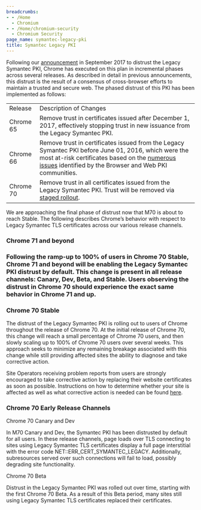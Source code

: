 ```yaml
---
breadcrumbs:
- - /Home
  - Chromium
- - /Home/chromium-security
  - Chromium Security
page_name: symantec-legacy-pki
title: Symantec Legacy PKI
---
```


Following our
[announcement](https://security.googleblog.com/2017/09/chromes-plan-to-distrust-symantec.html)
in September 2017 to distrust the Legacy Symantec PKI, Chrome has executed on
this plan in incremental phases across several releases. As described in detail
in previous announcements, this distrust is the result of a consensus of
cross-browser efforts to maintain a trusted and secure web. The phased distrust
of this PKI has been implemented as follows:

<table>
<tr>

<td>Release</td>

<td>Description of Changes</td>

</tr>
<tr>

<td>Chrome 65</td>

<td>Remove trust in certificates issued after December 1, 2017, effectively stopping trust in new issuance from the Legacy Symantec PKI.</td>

</tr>
<tr>

<td>Chrome 66</td>

<td>Remove trust in certificates issued from the Legacy Symantec PKI before June 01, 2016, which were the most at-risk certificates based on the <a href="https://wiki.mozilla.org/CA:Symantec_Issues">numerous issues</a> identified by the Browser and Web PKI communities.</td>

</tr>
<tr>

<td>Chrome 70</td>

<td>Remove trust in all certificates issued from the Legacy Symantec PKI. Trust will be removed via <a href="https://textslashplain.com/2017/10/18/chrome-field-trials/">staged rollout</a>.</td>

</tr>
</table>

We are approaching the final phase of distrust now that M70 is about to reach
Stable. The following describes Chrome’s behavior with respect to Legacy
Symantec TLS certificates across our various release channels.

### Chrome 71 and beyond

### Following the ramp-up to 100% of users in Chrome 70 Stable, Chrome 71 and beyond will be enabling the Legacy Symantec PKI distrust by default. This change is present in all release channels: Canary, Dev, Beta, and Stable. Users observing the distrust in Chrome 70 should experience the exact same behavior in Chrome 71 and up.

### Chrome 70 Stable

The distrust of the Legacy Symantec PKI is rolling out to users of Chrome
throughout the release of Chrome 70. At the initial release of Chrome 70, this
change will reach a small percentage of Chrome 70 users, and then slowly scaling
up to 100% of Chrome 70 users over several weeks. This approach seeks to
minimize any remaining breakage associated with this change while still
providing affected sites the ability to diagnose and take corrective action.

Site Operators receiving problem reports from users are strongly encouraged to
take corrective action by replacing their website certificates as soon as
possible. Instructions on how to determine whether your site is affected as well
as what corrective action is needed can be found
[here](https://security.googleblog.com/2018/03/distrust-of-symantec-pki-immediate.html).

### Chrome 70 Early Release Channels

Chrome 70 Canary and Dev

In M70 Canary and Dev, the Symantec PKI has been distrusted by default for all
users. In these release channels, page loads over TLS connecting to sites using
Legacy Symantec TLS certificates display a full page interstitial with the error
code NET::ERR_CERT_SYMANTEC_LEGACY. Additionally, subresources served over such
connections will fail to load, possibly degrading site functionality.

Chrome 70 Beta

Distrust in the Legacy Symantec PKI was rolled out over time, starting with the
first Chrome 70 Beta. As a result of this Beta period, many sites still using
Legacy Symantec TLS certificates replaced their certificates.
